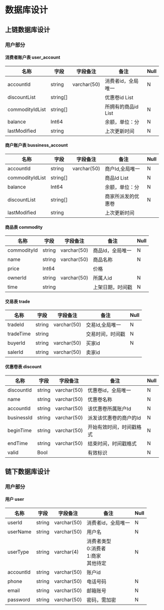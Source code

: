 # 数据库设计

## 上链数据库设计

### 用户部分

#### 消费者账户表 user_account

| 名称            | 字段     | 字段备注    | 备注                | Null |
| --------------- | -------- | ----------- | ------------------- | ---- |
| accountId       | string   | varchar(50) | 消费者id，全局唯一  | N    |
| discountList    | string[] |             | 优惠卷id List       |      |
| commodityIdList | string[] |             | 所拥有的商品id List | N    |
| balance         | Int64    |             | 余额，单位：分      | N    |
| lastModified    | string   |             | 上次更新时间        | N    |

#### 商户账户表 bussiness_account

| 名称            | 字段     | 字段备注    | 备注               | Null |
| --------------- | -------- | ----------- | ------------------ | ---- |
| accountId       | string   | varchar(50) | 商户Id,全局唯一    | N    |
| commodityIdList | string[] |             | 商品Id List        | N    |
| balance         | Int64    |             | 余额，单位：分     | N    |
| discountList    | string[] |             | 商家所派发的优惠卷 | N    |
| lastModified    | string   |             | 上次更新时间       |      |

#### 商品表 commodity

| 名称        | 字段   | 字段备注    | 备注             | Null |
| ----------- | ------ | ----------- | ---------------- | ---- |
| commodityId | string | varchar(50) | 商品Id，全局唯一 | N    |
| name        | string | varchar(50) | 商品名称         | N    |
| price       | Int64  |             | 价格             |      |
| ownerId     | string | varchar(50) | 所属人id         | N    |
| time        | string |             | 上架日期，时间戳 | N    |

#### 交易表 trade

| 名称      | 字段   | 字段备注    | 备注             | Null |
| --------- | ------ | ----------- | ---------------- | ---- |
| tradeId   | string | varchar(50) | 交易Id,全局唯一  | N    |
| tradeTime | string |             | 交易时间，时间戳 | N    |
| buyerId   | string | varchar(50) | 买家id           | N    |
| salerId   | string | varchar(50) | 卖家id           |      |



#### 优惠卷表 discount

| 名称       | 字段   | 字段备注    | 备注                     | Null |
| ---------- | ------ | ----------- | ------------------------ | ---- |
| discountId | string | varchar(50) | 优惠卷id，全局唯一       | N    |
| name       | string | varchar(50) | 优惠卷名称               | N    |
| accountId  | string | varchar(50) | 该优惠卷所属账户Id       | N    |
| businessId | string | varchar(50) | 派发该优惠卷的商户的Id   | N    |
| beginTime  | string | varchar(50) | 开始有效时间，时间戳格式 | N    |
| endTime    | string | varchar(50) | 结束时间，时间戳格式     | N    |
| valid      | Bool   |             | 有效标识                 | N    |



## 链下数据库设计

### 用户部分

#### 用户 user

| 名称      | 字段   | 字段备注    | 备注                                         | Null |
| --------- | ------ | ----------- | -------------------------------------------- | ---- |
| userId    | string | varchar(50) | 消费者id，全局唯一                           | N    |
| userName  | string | varchar(50) | 用户名                                       | N    |
| userType  | string | varchar(4)  | 消费者类型<br>0:消费者<br>1:商家<br>其他待定 | N    |
| accountId | string | varchar(50) | 账户id                                       |      |
| phone     | string | varchar(50) | 电话号码                                     | N    |
| email     | string | varchar(50) | 邮箱账号                                     | N    |
| password  | string | varchar(50) | 密码，需加密                                 | N    |

